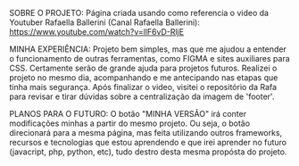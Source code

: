 SOBRE O PROJETO: Página criada usando como referencia o video da Youtuber Rafaella Ballerini (Canal Rafaella Ballerini): https://www.youtube.com/watch?v=llF6vD-RljE

MINHA EXPERIÊNCIA: Projeto bem simples, mas que me ajudou a entender o funcionamento de outras ferramentas, como FIGMA e sites auxiliares para CSS. Certamente serão de grande ajuda para projetos futuros. Realizei o projeto no mesmo dia, acompanhando e me antecipando nas etapas que tinha mais segurança. Após finalizar o video, visitei o repositório da Rafa para revisar e tirar dúvidas sobre a centralização da imagem de 'footer'.

PLANOS PARA O FUTURO: O botão "MINHA VERSÃO" irá conter modificações minhas a partir do mesmo projeto. Ou seja, o botão direcionará para a mesma página, mas feita utilizando outros frameworks, recursos e tecnologias que estou aprendendo e que irei aprender no futuro (javacript, php, python, etc), tudo destro desta mesma propósta do projeto.